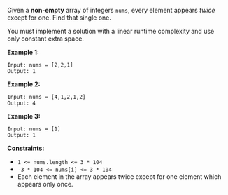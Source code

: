 Given a **non-empty**  array of integers `nums`, every element appears _twice_
except for one. Find that single one.

You must implement a solution with a linear runtime complexity and use only
constant extra space.



**Example 1:**

    
    
    Input: nums = [2,2,1]
    Output: 1
    

**Example 2:**

    
    
    Input: nums = [4,1,2,1,2]
    Output: 4
    

**Example 3:**

    
    
    Input: nums = [1]
    Output: 1
    



**Constraints:**

  * `1 <= nums.length <= 3 * 104`
  * `-3 * 104 <= nums[i] <= 3 * 104`
  * Each element in the array appears twice except for one element which appears only once.

